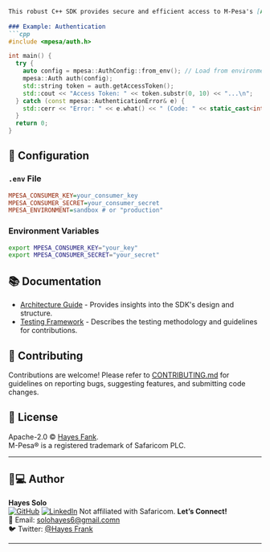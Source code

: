 

```markdown
This robust C++ SDK provides secure and efficient access to M-Pesa's [APIs](https://developer.safaricom.co.ke/), enabling developers to build high-performance applications for payments, transfers, and other financial services.
  
### Example: Authentication
```cpp
#include <mpesa/auth.h>

int main() {
  try {
    auto config = mpesa::AuthConfig::from_env(); // Load from environment variables
    mpesa::Auth auth(config);
    std::string token = auth.getAccessToken();
    std::cout << "Access Token: " << token.substr(0, 10) << "...\n";
  } catch (const mpesa::AuthenticationError& e) {
    std::cerr << "Error: " << e.what() << " (Code: " << static_cast<int>(e.getErrorCode()) << ")\n";
  }
  return 0;
}
```

## 🔧 Configuration
### `.env` File
```ini
MPESA_CONSUMER_KEY=your_consumer_key
MPESA_CONSUMER_SECRET=your_consumer_secret
MPESA_ENVIRONMENT=sandbox # or "production"
```

### Environment Variables
```bash
export MPESA_CONSUMER_KEY="your_key"
export MPESA_CONSUMER_SECRET="your_secret"
```

## 📚 Documentation
- [Architecture Guide](DOCUMENTATION.md) -  Provides insights into the SDK's design and structure.
- [Testing Framework](DOCUMENTATION.md#tests-directory-tests) - Describes the testing methodology and guidelines for contributions.

## 👥 Contributing
Contributions are welcome! Please refer to [CONTRIBUTING.md](CONTRIBUTING.md) for guidelines on reporting bugs, suggesting features, and submitting code changes.  
## 📜 License
Apache-2.0 © [Hayes Fank](https://github.com/Hayessolo).  
M-Pesa® is a registered trademark of Safaricom PLC.

---

## 👨💻 Author
**Hayes Solo**  
[![GitHub](https://img.shields.io/badge/GitHub-Hayes-blue)](https://github.com/Hayessolo)
[![LinkedIn](https://img.shields.io/badge/LinkedIn)](https://linkedin.com/in/hayes-frank-b48700174)
Not affiliated with Safaricom.
**Let’s Connect!**  
📧 Email: solohayes6@gmail.comn  
🐦 Twitter: [@Hayes Frank](https://twitter.com/@myworld_net)

---


```
